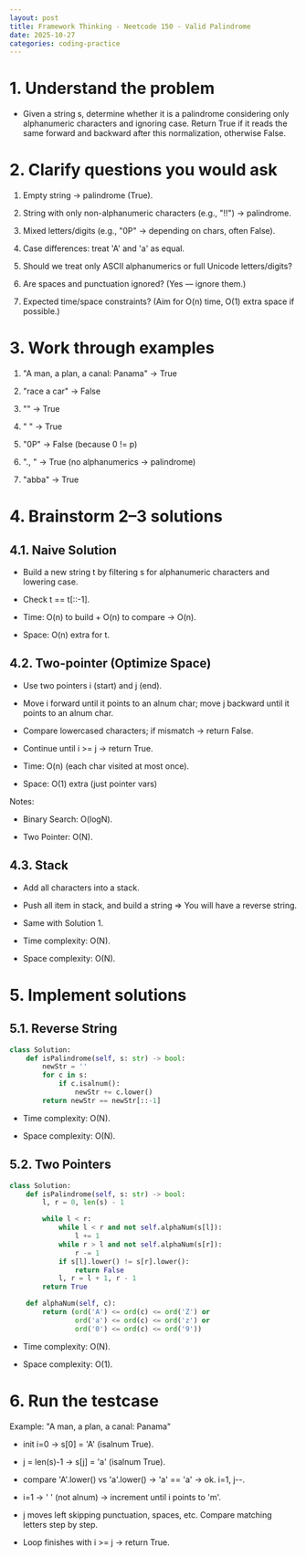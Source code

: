 ```yaml
---
layout: post
title: Framework Thinking - Neetcode 150 - Valid Palindrome
date: 2025-10-27
categories: coding-practice
---
```


# 1. Understand the problem

- Given a string s, determine whether it is a palindrome considering only alphanumeric characters and ignoring case. Return True if it reads the same forward and backward after this normalization, otherwise False.

# 2. Clarify questions you would ask

1. Empty string -> palindrome (True).

2. String with only non-alphanumeric characters (e.g., "!!") -> palindrome.

3. Mixed letters/digits (e.g., "0P" -> depending on chars, often False).

4. Case differences: treat 'A' and 'a' as equal.

5. Should we treat only ASCII alphanumerics or full Unicode letters/digits?

6. Are spaces and punctuation ignored? (Yes — ignore them.)

7. Expected time/space constraints? (Aim for O(n) time, O(1) extra space if possible.)

# 3. Work through examples

1. "A man, a plan, a canal: Panama" → True

2. "race a car" → False

3. "" → True

4. " " → True

5. "0P" → False (because 0 != p)

6. "., " → True (no alphanumerics → palindrome)

7. "abba" → True

# 4. Brainstorm 2–3 solutions

## 4.1. Naive Solution

- Build a new string t by filtering s for alphanumeric characters and lowering case.

- Check t == t[::-1].

- Time: O(n) to build + O(n) to compare → O(n).

- Space: O(n) extra for t.

## 4.2. Two-pointer (Optimize Space)

- Use two pointers i (start) and j (end).

- Move i forward until it points to an alnum char; move j backward until it points to an alnum char.

- Compare lowercased characters; if mismatch → return False.

- Continue until i >= j → return True.

- Time: O(n) (each char visited at most once).

- Space: O(1) extra (just pointer vars)

Notes:

- Binary Search: O(logN).

- Two Pointer: O(N).

## 4.3. Stack

- Add all characters into a stack.

- Push all item in stack, and build a string => You will have a reverse string.

- Same with Solution 1.

- Time complexity: O(N).

- Space complexity: O(N).


# 5. Implement solutions

## 5.1. Reverse String

```python
class Solution:
    def isPalindrome(self, s: str) -> bool:
        newStr = ''
        for c in s:
            if c.isalnum():
                newStr += c.lower()
        return newStr == newStr[::-1]
```

- Time complexity: O(N).

- Space complexity: O(N).

## 5.2. Two Pointers

```python
class Solution:
    def isPalindrome(self, s: str) -> bool:
        l, r = 0, len(s) - 1

        while l < r:
            while l < r and not self.alphaNum(s[l]):
                l += 1
            while r > l and not self.alphaNum(s[r]):
                r -= 1
            if s[l].lower() != s[r].lower():
                return False
            l, r = l + 1, r - 1
        return True

    def alphaNum(self, c):
        return (ord('A') <= ord(c) <= ord('Z') or
                ord('a') <= ord(c) <= ord('z') or
                ord('0') <= ord(c) <= ord('9'))
```

- Time complexity: O(N).

- Space complexity: O(1).

# 6. Run the testcase

Example: "A man, a plan, a canal: Panama"

- init i=0 → s[0] = 'A' (isalnum True).

- j = len(s)-1 → s[j] = 'a' (isalnum True).

- compare 'A'.lower() vs 'a'.lower() → 'a' == 'a' → ok. i=1, j--.

- i=1 -> ' ' (not alnum) → increment until i points to 'm'.

- j moves left skipping punctuation, spaces, etc. Compare matching letters step by step.

- Loop finishes with i >= j → return True.